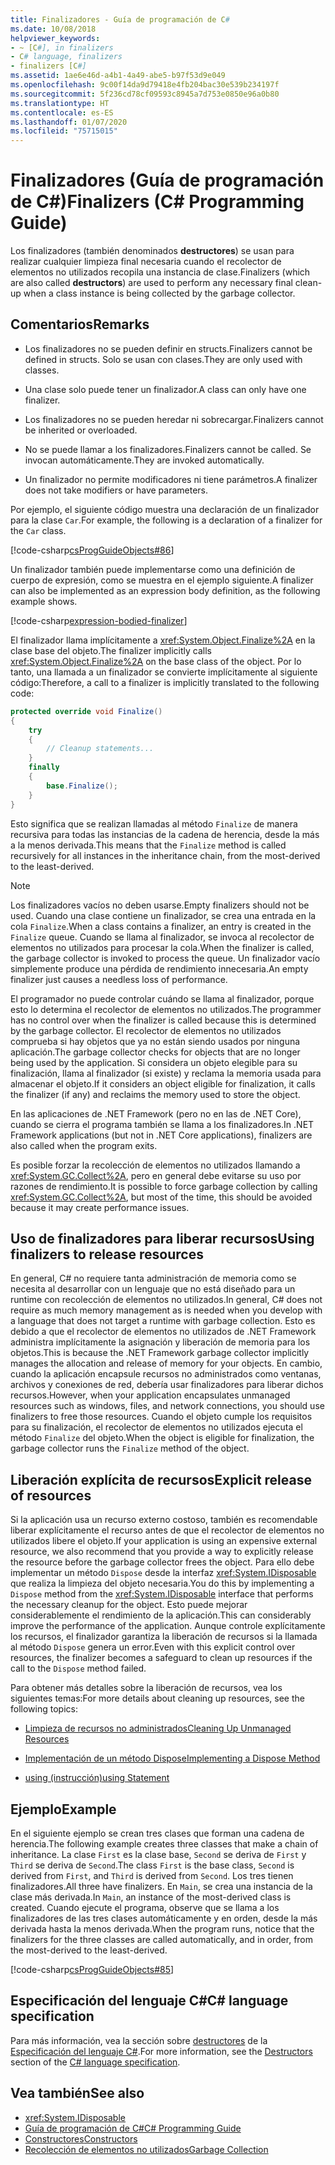 ```yaml
---
title: Finalizadores - Guía de programación de C#
ms.date: 10/08/2018
helpviewer_keywords:
- ~ [C#], in finalizers
- C# language, finalizers
- finalizers [C#]
ms.assetid: 1ae6e46d-a4b1-4a49-abe5-b97f53d9e049
ms.openlocfilehash: 9c00f14da9d79418e4fb204bac30e539b234197f
ms.sourcegitcommit: 5f236cd78cf09593c8945a7d753e0850e96a0b80
ms.translationtype: HT
ms.contentlocale: es-ES
ms.lasthandoff: 01/07/2020
ms.locfileid: "75715015"
---
```

# <a name="finalizers-c-programming-guide"></a><span data-ttu-id="6079b-102">Finalizadores (Guía de programación de C#)</span><span class="sxs-lookup"><span data-stu-id="6079b-102">Finalizers (C# Programming Guide)</span></span>
<span data-ttu-id="6079b-103">Los finalizadores (también denominados **destructores**) se usan para realizar cualquier limpieza final necesaria cuando el recolector de elementos no utilizados recopila una instancia de clase.</span><span class="sxs-lookup"><span data-stu-id="6079b-103">Finalizers (which are also called **destructors**) are used to perform any necessary final clean-up when a class instance is being collected by the garbage collector.</span></span>  
  
## <a name="remarks"></a><span data-ttu-id="6079b-104">Comentarios</span><span class="sxs-lookup"><span data-stu-id="6079b-104">Remarks</span></span>  
  
- <span data-ttu-id="6079b-105">Los finalizadores no se pueden definir en structs.</span><span class="sxs-lookup"><span data-stu-id="6079b-105">Finalizers cannot be defined in structs.</span></span> <span data-ttu-id="6079b-106">Solo se usan con clases.</span><span class="sxs-lookup"><span data-stu-id="6079b-106">They are only used with classes.</span></span>  
  
- <span data-ttu-id="6079b-107">Una clase solo puede tener un finalizador.</span><span class="sxs-lookup"><span data-stu-id="6079b-107">A class can only have one finalizer.</span></span>  
  
- <span data-ttu-id="6079b-108">Los finalizadores no se pueden heredar ni sobrecargar.</span><span class="sxs-lookup"><span data-stu-id="6079b-108">Finalizers cannot be inherited or overloaded.</span></span>  
  
- <span data-ttu-id="6079b-109">No se puede llamar a los finalizadores.</span><span class="sxs-lookup"><span data-stu-id="6079b-109">Finalizers cannot be called.</span></span> <span data-ttu-id="6079b-110">Se invocan automáticamente.</span><span class="sxs-lookup"><span data-stu-id="6079b-110">They are invoked automatically.</span></span>  
  
- <span data-ttu-id="6079b-111">Un finalizador no permite modificadores ni tiene parámetros.</span><span class="sxs-lookup"><span data-stu-id="6079b-111">A finalizer does not take modifiers or have parameters.</span></span>  
  
 <span data-ttu-id="6079b-112">Por ejemplo, el siguiente código muestra una declaración de un finalizador para la clase `Car`.</span><span class="sxs-lookup"><span data-stu-id="6079b-112">For example, the following is a declaration of a finalizer for the `Car` class.</span></span>
  
 [!code-csharp[csProgGuideObjects#86](~/samples/snippets/csharp/VS_Snippets_VBCSharp/csProgGuideObjects/CS/Objects.cs#86)]  

<span data-ttu-id="6079b-113">Un finalizador también puede implementarse como una definición de cuerpo de expresión, como se muestra en el ejemplo siguiente.</span><span class="sxs-lookup"><span data-stu-id="6079b-113">A finalizer can also be implemented as an expression body definition, as the following example shows.</span></span>

[!code-csharp[expression-bodied-finalizer](../../../../samples/snippets/csharp/programming-guide/classes-and-structs/expr-bodied-destructor.cs#1)]  
  
 <span data-ttu-id="6079b-114">El finalizador llama implícitamente a <xref:System.Object.Finalize%2A> en la clase base del objeto.</span><span class="sxs-lookup"><span data-stu-id="6079b-114">The finalizer implicitly calls <xref:System.Object.Finalize%2A> on the base class of the object.</span></span> <span data-ttu-id="6079b-115">Por lo tanto, una llamada a un finalizador se convierte implícitamente al siguiente código:</span><span class="sxs-lookup"><span data-stu-id="6079b-115">Therefore, a call to a finalizer is implicitly translated to the following code:</span></span>  
  
```csharp  
protected override void Finalize()  
{  
    try  
    {  
        // Cleanup statements...  
    }  
    finally  
    {  
        base.Finalize();  
    }  
}  
```  
  
 <span data-ttu-id="6079b-116">Esto significa que se realizan llamadas al método `Finalize` de manera recursiva para todas las instancias de la cadena de herencia, desde la más a la menos derivada.</span><span class="sxs-lookup"><span data-stu-id="6079b-116">This means that the `Finalize` method is called recursively for all instances in the inheritance chain, from the most-derived to the least-derived.</span></span>  
  
> [!NOTE]
> <span data-ttu-id="6079b-117">Los finalizadores vacíos no deben usarse.</span><span class="sxs-lookup"><span data-stu-id="6079b-117">Empty finalizers should not be used.</span></span> <span data-ttu-id="6079b-118">Cuando una clase contiene un finalizador, se crea una entrada en la cola `Finalize`.</span><span class="sxs-lookup"><span data-stu-id="6079b-118">When a class contains a finalizer, an entry is created in the `Finalize` queue.</span></span> <span data-ttu-id="6079b-119">Cuando se llama al finalizador, se invoca al recolector de elementos no utilizados para procesar la cola.</span><span class="sxs-lookup"><span data-stu-id="6079b-119">When the finalizer is called, the garbage collector is invoked to process the queue.</span></span> <span data-ttu-id="6079b-120">Un finalizador vacío simplemente produce una pérdida de rendimiento innecesaria.</span><span class="sxs-lookup"><span data-stu-id="6079b-120">An empty finalizer just causes a needless loss of performance.</span></span>  
  
 <span data-ttu-id="6079b-121">El programador no puede controlar cuándo se llama al finalizador, porque esto lo determina el recolector de elementos no utilizados.</span><span class="sxs-lookup"><span data-stu-id="6079b-121">The programmer has no control over when the finalizer is called because this is determined by the garbage collector.</span></span> <span data-ttu-id="6079b-122">El recolector de elementos no utilizados comprueba si hay objetos que ya no están siendo usados por ninguna aplicación.</span><span class="sxs-lookup"><span data-stu-id="6079b-122">The garbage collector checks for objects that are no longer being used by the application.</span></span> <span data-ttu-id="6079b-123">Si considera un objeto elegible para su finalización, llama al finalizador (si existe) y reclama la memoria usada para almacenar el objeto.</span><span class="sxs-lookup"><span data-stu-id="6079b-123">If it considers an object eligible for finalization, it calls the finalizer (if any) and reclaims the memory used to store the object.</span></span> 
 
 <span data-ttu-id="6079b-124">En las aplicaciones de .NET Framework (pero no en las de .NET Core), cuando se cierra el programa también se llama a los finalizadores.</span><span class="sxs-lookup"><span data-stu-id="6079b-124">In .NET Framework applications (but not in .NET Core applications), finalizers are also called when the program exits.</span></span> 
  
 <span data-ttu-id="6079b-125">Es posible forzar la recolección de elementos no utilizados llamando a <xref:System.GC.Collect%2A>, pero en general debe evitarse su uso por razones de rendimiento.</span><span class="sxs-lookup"><span data-stu-id="6079b-125">It is possible to force garbage collection by calling <xref:System.GC.Collect%2A>, but most of the time, this should be avoided because it may create performance issues.</span></span>  
  
## <a name="using-finalizers-to-release-resources"></a><span data-ttu-id="6079b-126">Uso de finalizadores para liberar recursos</span><span class="sxs-lookup"><span data-stu-id="6079b-126">Using finalizers to release resources</span></span>  
 <span data-ttu-id="6079b-127">En general, C# no requiere tanta administración de memoria como se necesita al desarrollar con un lenguaje que no está diseñado para un runtime con recolección de elementos no utilizados.</span><span class="sxs-lookup"><span data-stu-id="6079b-127">In general, C# does not require as much memory management as is needed when you develop with a language that does not target a runtime with garbage collection.</span></span> <span data-ttu-id="6079b-128">Esto es debido a que el recolector de elementos no utilizados de .NET Framework administra implícitamente la asignación y liberación de memoria para los objetos.</span><span class="sxs-lookup"><span data-stu-id="6079b-128">This is because the .NET Framework garbage collector implicitly manages the allocation and release of memory for your objects.</span></span> <span data-ttu-id="6079b-129">En cambio, cuando la aplicación encapsule recursos no administrados como ventanas, archivos y conexiones de red, debería usar finalizadores para liberar dichos recursos.</span><span class="sxs-lookup"><span data-stu-id="6079b-129">However, when your application encapsulates unmanaged resources such as windows, files, and network connections, you should use finalizers to free those resources.</span></span> <span data-ttu-id="6079b-130">Cuando el objeto cumple los requisitos para su finalización, el recolector de elementos no utilizados ejecuta el método `Finalize` del objeto.</span><span class="sxs-lookup"><span data-stu-id="6079b-130">When the object is eligible for finalization, the garbage collector runs the `Finalize` method of the object.</span></span>  
  
## <a name="explicit-release-of-resources"></a><span data-ttu-id="6079b-131">Liberación explícita de recursos</span><span class="sxs-lookup"><span data-stu-id="6079b-131">Explicit release of resources</span></span>  
 <span data-ttu-id="6079b-132">Si la aplicación usa un recurso externo costoso, también es recomendable liberar explícitamente el recurso antes de que el recolector de elementos no utilizados libere el objeto.</span><span class="sxs-lookup"><span data-stu-id="6079b-132">If your application is using an expensive external resource, we also recommend that you provide a way to explicitly release the resource before the garbage collector frees the object.</span></span> <span data-ttu-id="6079b-133">Para ello debe implementar un método `Dispose` desde la interfaz <xref:System.IDisposable> que realiza la limpieza del objeto necesaria.</span><span class="sxs-lookup"><span data-stu-id="6079b-133">You do this by implementing a `Dispose` method from the <xref:System.IDisposable> interface that performs the necessary cleanup for the object.</span></span> <span data-ttu-id="6079b-134">Esto puede mejorar considerablemente el rendimiento de la aplicación.</span><span class="sxs-lookup"><span data-stu-id="6079b-134">This can considerably improve the performance of the application.</span></span> <span data-ttu-id="6079b-135">Aunque controle explícitamente los recursos, el finalizador garantiza la liberación de recursos si la llamada al método `Dispose` genera un error.</span><span class="sxs-lookup"><span data-stu-id="6079b-135">Even with this explicit control over resources, the finalizer becomes a safeguard to clean up resources if the call to the `Dispose` method failed.</span></span>  
  
 <span data-ttu-id="6079b-136">Para obtener más detalles sobre la liberación de recursos, vea los siguientes temas:</span><span class="sxs-lookup"><span data-stu-id="6079b-136">For more details about cleaning up resources, see the following topics:</span></span>  
  
- [<span data-ttu-id="6079b-137">Limpieza de recursos no administrados</span><span class="sxs-lookup"><span data-stu-id="6079b-137">Cleaning Up Unmanaged Resources</span></span>](../../../standard/garbage-collection/unmanaged.md)  
  
- [<span data-ttu-id="6079b-138">Implementación de un método Dispose</span><span class="sxs-lookup"><span data-stu-id="6079b-138">Implementing a Dispose Method</span></span>](../../../standard/garbage-collection/implementing-dispose.md)  
  
- [<span data-ttu-id="6079b-139">using (instrucción)</span><span class="sxs-lookup"><span data-stu-id="6079b-139">using Statement</span></span>](../../language-reference/keywords/using-statement.md)  
  
## <a name="example"></a><span data-ttu-id="6079b-140">Ejemplo</span><span class="sxs-lookup"><span data-stu-id="6079b-140">Example</span></span>  
 <span data-ttu-id="6079b-141">En el siguiente ejemplo se crean tres clases que forman una cadena de herencia.</span><span class="sxs-lookup"><span data-stu-id="6079b-141">The following example creates three classes that make a chain of inheritance.</span></span> <span data-ttu-id="6079b-142">La clase `First` es la clase base, `Second` se deriva de `First` y `Third` se deriva de `Second`.</span><span class="sxs-lookup"><span data-stu-id="6079b-142">The class `First` is the base class, `Second` is derived from `First`, and `Third` is derived from `Second`.</span></span> <span data-ttu-id="6079b-143">Los tres tienen finalizadores.</span><span class="sxs-lookup"><span data-stu-id="6079b-143">All three have finalizers.</span></span> <span data-ttu-id="6079b-144">En `Main`, se crea una instancia de la clase más derivada.</span><span class="sxs-lookup"><span data-stu-id="6079b-144">In `Main`, an instance of the most-derived class is created.</span></span> <span data-ttu-id="6079b-145">Cuando ejecute el programa, observe que se llama a los finalizadores de las tres clases automáticamente y en orden, desde la más derivada hasta la menos derivada.</span><span class="sxs-lookup"><span data-stu-id="6079b-145">When the program runs, notice that the finalizers for the three classes are called automatically, and in order, from the most-derived to the least-derived.</span></span>  
  
 [!code-csharp[csProgGuideObjects#85](~/samples/snippets/csharp/VS_Snippets_VBCSharp/csProgGuideObjects/CS/Objects.cs#85)]  
  
## <a name="c-language-specification"></a><span data-ttu-id="6079b-146">Especificación del lenguaje C#</span><span class="sxs-lookup"><span data-stu-id="6079b-146">C# language specification</span></span>  

<span data-ttu-id="6079b-147">Para más información, vea la sección sobre [destructores](~/_csharplang/spec/classes.md#destructors) de la [Especificación del lenguaje C#](/dotnet/csharp/language-reference/language-specification/introduction).</span><span class="sxs-lookup"><span data-stu-id="6079b-147">For more information, see the [Destructors](~/_csharplang/spec/classes.md#destructors) section of the [C# language specification](/dotnet/csharp/language-reference/language-specification/introduction).</span></span>
  
## <a name="see-also"></a><span data-ttu-id="6079b-148">Vea también</span><span class="sxs-lookup"><span data-stu-id="6079b-148">See also</span></span>

- <xref:System.IDisposable>
- [<span data-ttu-id="6079b-149">Guía de programación de C#</span><span class="sxs-lookup"><span data-stu-id="6079b-149">C# Programming Guide</span></span>](../index.md)
- [<span data-ttu-id="6079b-150">Constructores</span><span class="sxs-lookup"><span data-stu-id="6079b-150">Constructors</span></span>](./constructors.md)
- [<span data-ttu-id="6079b-151">Recolección de elementos no utilizados</span><span class="sxs-lookup"><span data-stu-id="6079b-151">Garbage Collection</span></span>](../../../standard/garbage-collection/index.md)
